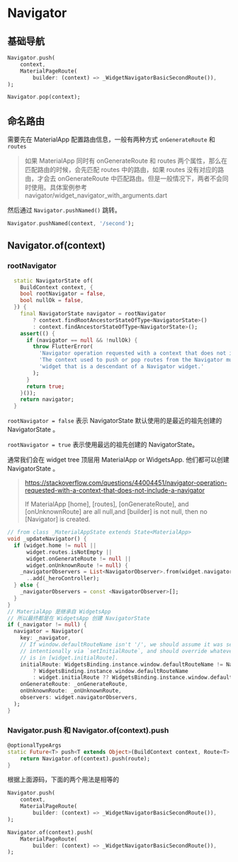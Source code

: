# Navigator

## 基础导航

```dart
Navigator.push(
    context,
    MaterialPageRoute(
        builder: (context) => _WidgetNavigatorBasicSecondRoute()),
);
```

```dart
Navigator.pop(context);
```

## 命名路由

需要先在 MaterialApp 配置路由信息，一般有两种方式 `onGenerateRoute` 和 `routes`

> 如果 MaterialApp 同时有 onGenerateRoute 和 routes 两个属性，那么在匹配路由的时候，会先匹配 routes 中的路由，如果 routes 没有对应的路由，才会去 onGenerateRoute 中匹配路由。但是一般情况下，两者不会同时使用。具体案例参考 navigator/widget_navigator_with_arguments.dart

然后通过 `Navigator.pushNamed()` 跳转。

```dart
Navigator.pushNamed(context, '/second');
```

## Navigator.of(context)

### rootNavigator

```dart
  static NavigatorState of(
    BuildContext context, {
    bool rootNavigator = false,
    bool nullOk = false,
  }) {
    final NavigatorState navigator = rootNavigator
        ? context.findRootAncestorStateOfType<NavigatorState>()
        : context.findAncestorStateOfType<NavigatorState>();
    assert(() {
      if (navigator == null && !nullOk) {
        throw FlutterError(
          'Navigator operation requested with a context that does not include a Navigator.\n'
          'The context used to push or pop routes from the Navigator must be that of a '
          'widget that is a descendant of a Navigator widget.'
        );
      }
      return true;
    }());
    return navigator;
  }
```

`rootNavigator = false` 表示 NavigatorState 默认使用的是最近的祖先创建的 NavigatorState 。

`rootNavigator = true` 表示使用最远的祖先创建的 NavigatorState。

通常我们会在 widget tree 顶层用 MaterialApp or WidgetsApp. 他们都可以创建 NavigatorState 。

> <https://stackoverflow.com/questions/44004451/navigator-operation-requested-with-a-context-that-does-not-include-a-navigator>
>
> If MaterialApp [home], [routes], [onGenerateRoute], and [onUnknownRoute] are all null,and [builder] is not null, then no [Navigator] is created.

```dart
// from class _MaterialAppState extends State<MaterialApp>
void _updateNavigator() {
  if (widget.home != null ||
      widget.routes.isNotEmpty ||
      widget.onGenerateRoute != null ||
      widget.onUnknownRoute != null) {
    _navigatorObservers = List<NavigatorObserver>.from(widget.navigatorObservers)
      ..add(_heroController);
  } else {
    _navigatorObservers = const <NavigatorObserver>[];
  }
}
// MaterialApp 是继承自 WidgetsApp
// 所以最终都是在 WidgetsApp 创建 NavigatorState
if (_navigator != null) {
  navigator = Navigator(
    key: _navigator,
    // If window.defaultRouteName isn't '/', we should assume it was set
    // intentionally via `setInitialRoute`, and should override whatever
    // is in [widget.initialRoute].
    initialRoute: WidgetsBinding.instance.window.defaultRouteName != Navigator.defaultRouteName
        ? WidgetsBinding.instance.window.defaultRouteName
        : widget.initialRoute ?? WidgetsBinding.instance.window.defaultRouteName,
    onGenerateRoute: _onGenerateRoute,
    onUnknownRoute: _onUnknownRoute,
    observers: widget.navigatorObservers,
  );
}
```

### Navigator.push 和 Navigator.of(context).push

```dart
@optionalTypeArgs
static Future<T> push<T extends Object>(BuildContext context, Route<T> route) {
    return Navigator.of(context).push(route);
}
```

根据上面源码，下面的两个用法是相等的

```dart
Navigator.push(
    context,
    MaterialPageRoute(
        builder: (context) => _WidgetNavigatorBasicSecondRoute()),
);
```

```dart
Navigator.of(context).push(
    MaterialPageRoute(
        builder: (context) => _WidgetNavigatorBasicSecondRoute()),
);
```
